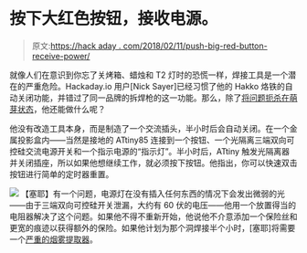 # 按下大红色按钮，接收电源。

> 原文:[https://hack aday . com/2018/02/11/push-big-red-button-receive-power/](https://hackaday.com/2018/02/11/push-big-red-button-receive-power/)

就像人们在意识到你忘了关烤箱、蜡烛和 T2 灯时的恐慌一样，焊接工具是一个潜在的严重危险。Hackaday.io 用户[Nick Sayer]已经习惯了他的 Hakko 烙铁的自动关闭功能，并错过了同一品牌的拆焊枪的这一功能。那么，除了[将问题扼杀在萌芽状态](https://hackaday.io/project/33765-ac-safety-timer)，他还能做什么呢？

他没有改造工具本身，而是制造了一个交流插头，半小时后会自动关闭。在一个金属投影盒内——当然是接地的 ATtiny85 连接到一个按钮、一个光隔离三端双向可控硅交流电源开关和一个指示电源的“指示灯”。半小时后，ATtiny 触发光隔离器并关闭插座，所以如果他想继续工作，就必须按下按钮。他指出，你可以快速双击按钮进行简单的定时器重置。

[![](../Images/908e43175495cdc7d0172854f47335fc.png)](https://hackaday.com/wp-content/uploads/2018/02/7754091517550099985.jpeg) 【塞耶】有一个问题，电源灯在没有插入任何东西的情况下会发出微弱的光——由于三端双向可控硅开关泄漏，大约有 60 伏的电压——他用一个放置得当的电阻器解决了这个问题。如果他不得不重新开始，他说他不介意添加一个保险丝和更宽的痕迹以获得额外的保险。如果他计划为那个洞焊接半个小时，[塞耶]将需要一个[严重的烟雾提取器](https://hackaday.com/2013/11/30/over-powered-fume-hood-is-awesome/)。